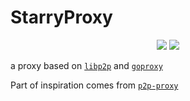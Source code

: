 # StarryProxy

<p align="center">
  <img src="https://img.shields.io/badge/made%20by-Saxon SA%20&%20Fay HU-red.svg?style=flat-square" />
  <img src="https://img.shields.io/badge/project-StarryProxy-blue.svg?style=flat-square" />
</p>

a proxy based on [`libp2p`](https://github.com/libp2p/go-libp2p) and [`goproxy`](https://github.com/elazarl/goproxy)

Part of inspiration comes from [`p2p-proxy`](https://github.com/diandianl/p2p-proxy)
